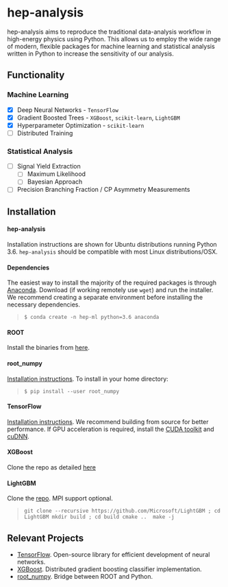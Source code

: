 # hep-analysis
hep-analysis aims to reproduce the traditional data-analysis workflow in high-energy physics using Python. This allows us to employ the wide range of modern, flexible packages for machine learning and statistical analysis written in Python to increase the sensitivity of our analysis.

## Functionality
### Machine Learning
- [x] Deep Neural Networks - `TensorFlow`
- [x] Gradient Boosted Trees - `XGBoost`, `scikit-learn`, `LightGBM`
- [x] Hyperparameter Optimization - `scikit-learn`
- [ ] Distributed Training

### Statistical Analysis
- [ ] Signal Yield Extraction
  - [ ] Maximum Likelihood
  - [ ] Bayesian Approach
- [ ] Precision Branching Fraction / CP Asymmetry Measurements

## Installation
#### hep-analysis
Installation instructions are shown for Ubuntu distributions running Python 3.6. `hep-analysis` should be compatible with most Linux distributions/OSX. <Coming soon>

#### Dependencies
The easiest way to install the majority of the required packages is through [Anaconda](https://www.continuum.io/downloads). Download (if working remotely use `wget`) and run the installer. We recommend creating a separate environment before installing the necessary dependencies.
> `$ conda create -n hep-ml python=3.6 anaconda`

#### ROOT
Install the binaries from [here](https://root.cern.ch/downloading-root).

#### root_numpy
[Installation instructions](http://scikit-hep.org/root_numpy/install.html). To install in your home directory:
> `$ pip install --user root_numpy`

#### TensorFlow
[Installation instructions](https://www.tensorflow.org/install/install_sources). We recommend building from source for better performance. If GPU acceleration is required, install the [CUDA toolkit](https://developer.nvidia.com/cuda-toolkit) and [cuDNN](https://developer.nvidia.com/cudnn).

#### XGBoost 
Clone the repo as detailed [here](http://xgboost.readthedocs.io/en/latest/build.html)

#### LightGBM
Clone the [repo](https://github.com/Microsoft/LightGBM/wiki/Installation-Guide). MPI support optional.
> `git clone --recursive https://github.com/Microsoft/LightGBM ; cd LightGBM
mkdir build ; cd build
cmake .. 
make -j`

## Relevant Projects
* [TensorFlow](https://www.tensorflow.org/). Open-source library for efficient development of neural networks.
* [XGBoost](http://xgboost.readthedocs.io/en/latest/). Distributed gradient boosting classifier implementation.
* [root_numpy](https://github.com/scikit-hep/root_numpy). Bridge between ROOT and Python.
